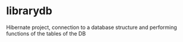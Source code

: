 # librarydb
Hibernate project, connection to a database structure and performing functions of the tables of the DB
